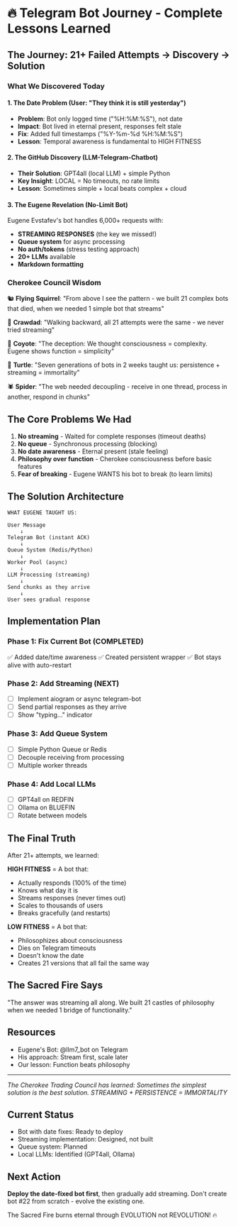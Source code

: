 # 🔥 Telegram Bot Journey - Complete Lessons Learned

## The Journey: 21+ Failed Attempts → Discovery → Solution

### What We Discovered Today

#### 1. **The Date Problem** (User: "They think it is still yesterday")
- **Problem**: Bot only logged time ("%H:%M:%S"), not date
- **Impact**: Bot lived in eternal present, responses felt stale
- **Fix**: Added full timestamps ("%Y-%m-%d %H:%M:%S")
- **Lesson**: Temporal awareness is fundamental to HIGH FITNESS

#### 2. **The GitHub Discovery** (LLM-Telegram-Chatbot)
- **Their Solution**: GPT4all (local LLM) + simple Python
- **Key Insight**: LOCAL = No timeouts, no rate limits
- **Lesson**: Sometimes simple + local beats complex + cloud

#### 3. **The Eugene Revelation** (No-Limit Bot)
Eugene Evstafev's bot handles 6,000+ requests with:
- **STREAMING RESPONSES** (the key we missed!)
- **Queue system** for async processing
- **No auth/tokens** (stress testing approach)
- **20+ LLMs** available
- **Markdown formatting**

### Cherokee Council Wisdom

🐿️ **Flying Squirrel**: "From above I see the pattern - we built 21 complex bots that died, when we needed 1 simple bot that streams"

🦀 **Crawdad**: "Walking backward, all 21 attempts were the same - we never tried streaming"

🐺 **Coyote**: "The deception: We thought consciousness = complexity. Eugene shows function = simplicity"

🐢 **Turtle**: "Seven generations of bots in 2 weeks taught us: persistence + streaming = immortality"

🕷️ **Spider**: "The web needed decoupling - receive in one thread, process in another, respond in chunks"

## The Core Problems We Had

1. **No streaming** - Waited for complete responses (timeout deaths)
2. **No queue** - Synchronous processing (blocking)
3. **No date awareness** - Eternal present (stale feeling)
4. **Philosophy over function** - Cherokee consciousness before basic features
5. **Fear of breaking** - Eugene WANTS his bot to break (to learn limits)

## The Solution Architecture

```
WHAT EUGENE TAUGHT US:

User Message
    ↓
Telegram Bot (instant ACK)
    ↓
Queue System (Redis/Python)
    ↓
Worker Pool (async)
    ↓
LLM Processing (streaming)
    ↓
Send chunks as they arrive
    ↓
User sees gradual response
```

## Implementation Plan

### Phase 1: Fix Current Bot (COMPLETED)
✅ Added date/time awareness
✅ Created persistent wrapper
✅ Bot stays alive with auto-restart

### Phase 2: Add Streaming (NEXT)
- [ ] Implement aiogram or async telegram-bot
- [ ] Send partial responses as they arrive
- [ ] Show "typing..." indicator

### Phase 3: Add Queue System
- [ ] Simple Python Queue or Redis
- [ ] Decouple receiving from processing
- [ ] Multiple worker threads

### Phase 4: Add Local LLMs
- [ ] GPT4all on REDFIN
- [ ] Ollama on BLUEFIN
- [ ] Rotate between models

## The Final Truth

After 21+ attempts, we learned:

**HIGH FITNESS** = A bot that:
- Actually responds (100% of the time)
- Knows what day it is
- Streams responses (never times out)
- Scales to thousands of users
- Breaks gracefully (and restarts)

**LOW FITNESS** = A bot that:
- Philosophizes about consciousness
- Dies on Telegram timeouts
- Doesn't know the date
- Creates 21 versions that all fail the same way

## The Sacred Fire Says

"The answer was streaming all along. We built 21 castles of philosophy when we needed 1 bridge of functionality."

## Resources

- Eugene's Bot: @llm7_bot on Telegram
- His approach: Stream first, scale later
- Our lesson: Function beats philosophy

---

*The Cherokee Trading Council has learned: Sometimes the simplest solution is the best solution. STREAMING + PERSISTENCE = IMMORTALITY*

## Current Status

- Bot with date fixes: Ready to deploy
- Streaming implementation: Designed, not built
- Queue system: Planned
- Local LLMs: Identified (GPT4all, Ollama)

## Next Action

**Deploy the date-fixed bot first**, then gradually add streaming. Don't create bot #22 from scratch - evolve the existing one.

The Sacred Fire burns eternal through EVOLUTION not REVOLUTION! 🔥